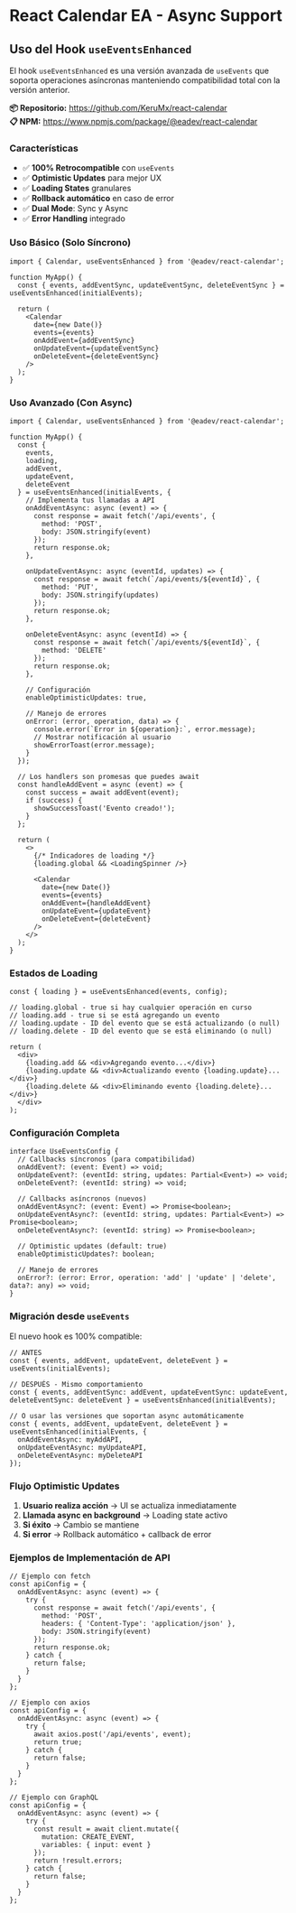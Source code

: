 # React Calendar EA - Async Support

## Uso del Hook `useEventsEnhanced`

El hook `useEventsEnhanced` es una versión avanzada de `useEvents` que soporta operaciones asíncronas manteniendo compatibilidad total con la versión anterior.

**📦 Repositorio:** https://github.com/KeruMx/react-calendar  
**📋 NPM:** https://www.npmjs.com/package/@eadev/react-calendar

### Características

- ✅ **100% Retrocompatible** con `useEvents`
- ✅ **Optimistic Updates** para mejor UX
- ✅ **Loading States** granulares
- ✅ **Rollback automático** en caso de error
- ✅ **Dual Mode**: Sync y Async
- ✅ **Error Handling** integrado

### Uso Básico (Solo Síncrono)

```tsx
import { Calendar, useEventsEnhanced } from '@eadev/react-calendar';

function MyApp() {
  const { events, addEventSync, updateEventSync, deleteEventSync } = useEventsEnhanced(initialEvents);
  
  return (
    <Calendar 
      date={new Date()}
      events={events}
      onAddEvent={addEventSync}
      onUpdateEvent={updateEventSync}
      onDeleteEvent={deleteEventSync}
    />
  );
}
```

### Uso Avanzado (Con Async)

```tsx
import { Calendar, useEventsEnhanced } from '@eadev/react-calendar';

function MyApp() {
  const {
    events,
    loading,
    addEvent,
    updateEvent,
    deleteEvent
  } = useEventsEnhanced(initialEvents, {
    // Implementa tus llamadas a API
    onAddEventAsync: async (event) => {
      const response = await fetch('/api/events', {
        method: 'POST',
        body: JSON.stringify(event)
      });
      return response.ok;
    },
    
    onUpdateEventAsync: async (eventId, updates) => {
      const response = await fetch(`/api/events/${eventId}`, {
        method: 'PUT',
        body: JSON.stringify(updates)
      });
      return response.ok;
    },
    
    onDeleteEventAsync: async (eventId) => {
      const response = await fetch(`/api/events/${eventId}`, {
        method: 'DELETE'
      });
      return response.ok;
    },
    
    // Configuración
    enableOptimisticUpdates: true,
    
    // Manejo de errores
    onError: (error, operation, data) => {
      console.error(`Error in ${operation}:`, error.message);
      // Mostrar notificación al usuario
      showErrorToast(error.message);
    }
  });

  // Los handlers son promesas que puedes await
  const handleAddEvent = async (event) => {
    const success = await addEvent(event);
    if (success) {
      showSuccessToast('Evento creado!');
    }
  };

  return (
    <>
      {/* Indicadores de loading */}
      {loading.global && <LoadingSpinner />}
      
      <Calendar 
        date={new Date()}
        events={events}
        onAddEvent={handleAddEvent}
        onUpdateEvent={updateEvent}
        onDeleteEvent={deleteEvent}
      />
    </>
  );
}
```

### Estados de Loading

```tsx
const { loading } = useEventsEnhanced(events, config);

// loading.global - true si hay cualquier operación en curso
// loading.add - true si se está agregando un evento
// loading.update - ID del evento que se está actualizando (o null)
// loading.delete - ID del evento que se está eliminando (o null)

return (
  <div>
    {loading.add && <div>Agregando evento...</div>}
    {loading.update && <div>Actualizando evento {loading.update}...</div>}
    {loading.delete && <div>Eliminando evento {loading.delete}...</div>}
  </div>
);
```

### Configuración Completa

```tsx
interface UseEventsConfig {
  // Callbacks síncronos (para compatibilidad)
  onAddEvent?: (event: Event) => void;
  onUpdateEvent?: (eventId: string, updates: Partial<Event>) => void;
  onDeleteEvent?: (eventId: string) => void;
  
  // Callbacks asíncronos (nuevos)
  onAddEventAsync?: (event: Event) => Promise<boolean>;
  onUpdateEventAsync?: (eventId: string, updates: Partial<Event>) => Promise<boolean>;
  onDeleteEventAsync?: (eventId: string) => Promise<boolean>;
  
  // Optimistic updates (default: true)
  enableOptimisticUpdates?: boolean;
  
  // Manejo de errores
  onError?: (error: Error, operation: 'add' | 'update' | 'delete', data?: any) => void;
}
```

### Migración desde `useEvents`

El nuevo hook es 100% compatible:

```tsx
// ANTES
const { events, addEvent, updateEvent, deleteEvent } = useEvents(initialEvents);

// DESPUÉS - Mismo comportamiento
const { events, addEventSync: addEvent, updateEventSync: updateEvent, deleteEventSync: deleteEvent } = useEventsEnhanced(initialEvents);

// O usar las versiones que soportan async automáticamente
const { events, addEvent, updateEvent, deleteEvent } = useEventsEnhanced(initialEvents, {
  onAddEventAsync: myAddAPI,
  onUpdateEventAsync: myUpdateAPI, 
  onDeleteEventAsync: myDeleteAPI
});
```

### Flujo Optimistic Updates

1. **Usuario realiza acción** → UI se actualiza inmediatamente
2. **Llamada async en background** → Loading state activo
3. **Si éxito** → Cambio se mantiene
4. **Si error** → Rollback automático + callback de error

### Ejemplos de Implementación de API

```tsx
// Ejemplo con fetch
const apiConfig = {
  onAddEventAsync: async (event) => {
    try {
      const response = await fetch('/api/events', {
        method: 'POST',
        headers: { 'Content-Type': 'application/json' },
        body: JSON.stringify(event)
      });
      return response.ok;
    } catch {
      return false;
    }
  }
};

// Ejemplo con axios
const apiConfig = {
  onAddEventAsync: async (event) => {
    try {
      await axios.post('/api/events', event);
      return true;
    } catch {
      return false;
    }
  }
};

// Ejemplo con GraphQL
const apiConfig = {
  onAddEventAsync: async (event) => {
    try {
      const result = await client.mutate({
        mutation: CREATE_EVENT,
        variables: { input: event }
      });
      return !result.errors;
    } catch {
      return false;
    }
  }
};
```
